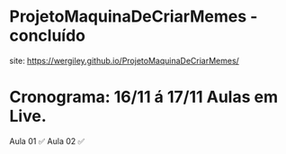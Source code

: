 # ProjetoMaquinaDeCriarMemes - concluído
site: https://wergiley.github.io/ProjetoMaquinaDeCriarMemes/
# Cronograma: 16/11 á 17/11 Aulas em Live.
 Aula 01 ✅
 Aula 02 ✅


